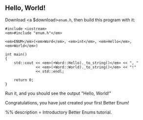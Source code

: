 ## Hello, World!

Download <a $download><code>enum.h</code></a>, then build this program with it:

    #include <iostream>
    <em>#include "enum.h"</em>

    <em>ENUM</em>(<em>Word</em>, <em>int</em>, <em>Hello</em>, <em>World</em>)

    int main()
    {
        std::cout << <em>(+Word::Hello)._to_string()</em> << ", "
                  << <em>(+Word::World)._to_string()</em> << "!"
                  << std::endl;

        return 0;
    }

Run it, and you should see the output "Hello, World!"

Congratulations, you have just created your first Better Enum!

%% description = Introductory Better Enums tutorial.
